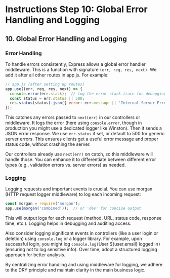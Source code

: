 # Instructions Step 10: Global Error Handling and Logging

## 10. Global Error Handling and Logging

### Error Handling

To handle errors consistently, Express allows a global error handler middleware. This is a function with signature `(err, req, res, next)`. We add it after all other routes in app.js. For example:

```javascript
// app.js (after setting up routes)
app.use((err, req, res, next) => {
  console.error(err.stack);  // log the error stack trace for debugging
  const status = err.status || 500;
  res.status(status).json({ error: err.message || 'Internal Server Error' });
});
```

This catches any errors passed to `next(err)` in our controllers or middleware. It logs the error (here using `console.error`, though in production you might use a dedicated logger like Winston). Then it sends a JSON error response. We use `err.status` if set, or default to 500 for generic server errors. This ensures clients get a useful error message and proper status code, without crashing the server.

Our controllers already use `next(err)` on catch, so this middleware will handle those. You can enhance it to differentiate between different error types (e.g., validation errors vs. server errors) as needed.

### Logging

Logging requests and important events is crucial. You can use morgan (HTTP request logger middleware) to log each incoming request:

```javascript
const morgan = require('morgan');
app.use(morgan('combined'));  // or 'dev' for concise output
```

This will output logs for each request (method, URL, status code, response time, etc.). Logging helps in debugging and auditing access.

Also consider logging significant events in controllers (like a user login or deletion) using `console.log` or a logger library. For example, upon successful login, you might log `console.log(`User ${user.email} logged in`)` (ensuring not to log sensitive info). Over time, adopt a structured logging approach for better analysis.

By centralizing error handling and using middleware for logging, we adhere to the DRY principle and maintain clarity in the main business logic.